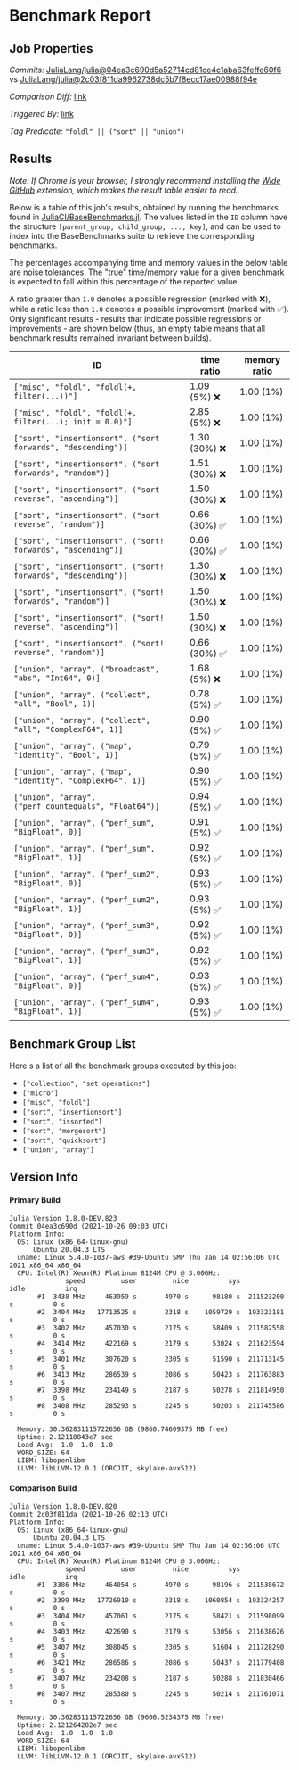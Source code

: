# Benchmark Report

## Job Properties

*Commits:* [JuliaLang/julia@04ea3c690d5a52714cd81ce4c1aba63feffe60f6](https://github.com/JuliaLang/julia/commit/04ea3c690d5a52714cd81ce4c1aba63feffe60f6) vs [JuliaLang/julia@2c03f811da9962738dc5b7f8ecc17ae00988f94e](https://github.com/JuliaLang/julia/commit/2c03f811da9962738dc5b7f8ecc17ae00988f94e)

*Comparison Diff:* [link](https://github.com/JuliaLang/julia/compare/2c03f811da9962738dc5b7f8ecc17ae00988f94e..04ea3c690d5a52714cd81ce4c1aba63feffe60f6)

*Triggered By:* [link](https://github.com/JuliaLang/julia/pull/42766#issuecomment-951765503)

*Tag Predicate:* `"foldl" || ("sort" || "union")`

## Results

*Note: If Chrome is your browser, I strongly recommend installing the [Wide GitHub](https://chrome.google.com/webstore/detail/wide-github/kaalofacklcidaampbokdplbklpeldpj?hl=en)
extension, which makes the result table easier to read.*

Below is a table of this job's results, obtained by running the benchmarks found in
[JuliaCI/BaseBenchmarks.jl](https://github.com/JuliaCI/BaseBenchmarks.jl). The values
listed in the `ID` column have the structure `[parent_group, child_group, ..., key]`,
and can be used to index into the BaseBenchmarks suite to retrieve the corresponding
benchmarks.

The percentages accompanying time and memory values in the below table are noise tolerances. The "true"
time/memory value for a given benchmark is expected to fall within this percentage of the reported value.

A ratio greater than `1.0` denotes a possible regression (marked with :x:), while a ratio less
than `1.0` denotes a possible improvement (marked with :white_check_mark:). Only significant results - results
that indicate possible regressions or improvements - are shown below (thus, an empty table means that all
benchmark results remained invariant between builds).

| ID | time ratio | memory ratio |
|----|------------|--------------|
| `["misc", "foldl", "foldl(+, filter(...))"]` | 1.09 (5%) :x: | 1.00 (1%)  |
| `["misc", "foldl", "foldl(+, filter(...); init = 0.0)"]` | 2.85 (5%) :x: | 1.00 (1%)  |
| `["sort", "insertionsort", ("sort forwards", "descending")]` | 1.30 (30%) :x: | 1.00 (1%)  |
| `["sort", "insertionsort", ("sort forwards", "random")]` | 1.51 (30%) :x: | 1.00 (1%)  |
| `["sort", "insertionsort", ("sort reverse", "ascending")]` | 1.50 (30%) :x: | 1.00 (1%)  |
| `["sort", "insertionsort", ("sort reverse", "random")]` | 0.66 (30%) :white_check_mark: | 1.00 (1%)  |
| `["sort", "insertionsort", ("sort! forwards", "ascending")]` | 0.66 (30%) :white_check_mark: | 1.00 (1%)  |
| `["sort", "insertionsort", ("sort! forwards", "descending")]` | 1.30 (30%) :x: | 1.00 (1%)  |
| `["sort", "insertionsort", ("sort! forwards", "random")]` | 1.50 (30%) :x: | 1.00 (1%)  |
| `["sort", "insertionsort", ("sort! reverse", "ascending")]` | 1.50 (30%) :x: | 1.00 (1%)  |
| `["sort", "insertionsort", ("sort! reverse", "random")]` | 0.66 (30%) :white_check_mark: | 1.00 (1%)  |
| `["union", "array", ("broadcast", "abs", "Int64", 0)]` | 1.68 (5%) :x: | 1.00 (1%)  |
| `["union", "array", ("collect", "all", "Bool", 1)]` | 0.78 (5%) :white_check_mark: | 1.00 (1%)  |
| `["union", "array", ("collect", "all", "ComplexF64", 1)]` | 0.90 (5%) :white_check_mark: | 1.00 (1%)  |
| `["union", "array", ("map", "identity", "Bool", 1)]` | 0.79 (5%) :white_check_mark: | 1.00 (1%)  |
| `["union", "array", ("map", "identity", "ComplexF64", 1)]` | 0.90 (5%) :white_check_mark: | 1.00 (1%)  |
| `["union", "array", ("perf_countequals", "Float64")]` | 0.94 (5%) :white_check_mark: | 1.00 (1%)  |
| `["union", "array", ("perf_sum", "BigFloat", 0)]` | 0.91 (5%) :white_check_mark: | 1.00 (1%)  |
| `["union", "array", ("perf_sum", "BigFloat", 1)]` | 0.92 (5%) :white_check_mark: | 1.00 (1%)  |
| `["union", "array", ("perf_sum2", "BigFloat", 0)]` | 0.93 (5%) :white_check_mark: | 1.00 (1%)  |
| `["union", "array", ("perf_sum2", "BigFloat", 1)]` | 0.93 (5%) :white_check_mark: | 1.00 (1%)  |
| `["union", "array", ("perf_sum3", "BigFloat", 0)]` | 0.92 (5%) :white_check_mark: | 1.00 (1%)  |
| `["union", "array", ("perf_sum3", "BigFloat", 1)]` | 0.92 (5%) :white_check_mark: | 1.00 (1%)  |
| `["union", "array", ("perf_sum4", "BigFloat", 0)]` | 0.93 (5%) :white_check_mark: | 1.00 (1%)  |
| `["union", "array", ("perf_sum4", "BigFloat", 1)]` | 0.93 (5%) :white_check_mark: | 1.00 (1%)  |

## Benchmark Group List

Here's a list of all the benchmark groups executed by this job:

- `["collection", "set operations"]`
- `["micro"]`
- `["misc", "foldl"]`
- `["sort", "insertionsort"]`
- `["sort", "issorted"]`
- `["sort", "mergesort"]`
- `["sort", "quicksort"]`
- `["union", "array"]`

## Version Info

#### Primary Build

```
Julia Version 1.8.0-DEV.823
Commit 04ea3c690d (2021-10-26 09:03 UTC)
Platform Info:
  OS: Linux (x86_64-linux-gnu)
      Ubuntu 20.04.3 LTS
  uname: Linux 5.4.0-1037-aws #39-Ubuntu SMP Thu Jan 14 02:56:06 UTC 2021 x86_64 x86_64
  CPU: Intel(R) Xeon(R) Platinum 8124M CPU @ 3.00GHz: 
              speed         user         nice          sys         idle          irq
       #1  3438 MHz     463959 s       4970 s      98180 s  211523200 s          0 s
       #2  3404 MHz   17713525 s       2318 s    1059729 s  193323181 s          0 s
       #3  3402 MHz     457030 s       2175 s      58409 s  211582558 s          0 s
       #4  3414 MHz     422169 s       2179 s      53024 s  211623594 s          0 s
       #5  3401 MHz     307620 s       2305 s      51590 s  211713145 s          0 s
       #6  3413 MHz     286539 s       2086 s      50423 s  211763883 s          0 s
       #7  3398 MHz     234149 s       2187 s      50278 s  211814950 s          0 s
       #8  3408 MHz     285293 s       2245 s      50203 s  211745586 s          0 s
       
  Memory: 30.362831115722656 GB (9860.74609375 MB free)
  Uptime: 2.12110843e7 sec
  Load Avg:  1.0  1.0  1.0
  WORD_SIZE: 64
  LIBM: libopenlibm
  LLVM: libLLVM-12.0.1 (ORCJIT, skylake-avx512)

```

#### Comparison Build

```
Julia Version 1.8.0-DEV.820
Commit 2c03f811da (2021-10-26 02:13 UTC)
Platform Info:
  OS: Linux (x86_64-linux-gnu)
      Ubuntu 20.04.3 LTS
  uname: Linux 5.4.0-1037-aws #39-Ubuntu SMP Thu Jan 14 02:56:06 UTC 2021 x86_64 x86_64
  CPU: Intel(R) Xeon(R) Platinum 8124M CPU @ 3.00GHz: 
              speed         user         nice          sys         idle          irq
       #1  3386 MHz     464054 s       4970 s      98196 s  211538672 s          0 s
       #2  3399 MHz   17726910 s       2318 s    1060854 s  193324257 s          0 s
       #3  3404 MHz     457061 s       2175 s      58421 s  211598099 s          0 s
       #4  3403 MHz     422690 s       2179 s      53056 s  211638626 s          0 s
       #5  3407 MHz     308045 s       2305 s      51604 s  211728290 s          0 s
       #6  3421 MHz     286586 s       2086 s      50437 s  211779408 s          0 s
       #7  3407 MHz     234208 s       2187 s      50288 s  211830466 s          0 s
       #8  3407 MHz     285380 s       2245 s      50214 s  211761071 s          0 s
       
  Memory: 30.362831115722656 GB (9606.5234375 MB free)
  Uptime: 2.121264282e7 sec
  Load Avg:  1.0  1.0  1.0
  WORD_SIZE: 64
  LIBM: libopenlibm
  LLVM: libLLVM-12.0.1 (ORCJIT, skylake-avx512)

```
